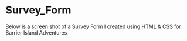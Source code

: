 # Survey_Form

Below is a screen shot of a Survey Form I created using HTML & CSS for Barrier Island Adventures
